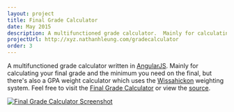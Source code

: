 ```yaml
---
layout: project
title: Final Grade Calculator
date: May 2015
description: A multifunctioned grade calculator.  Mainly for calculating your final grade and the minimum you need on the final. Built with AngularJS.
projectUrl: http://xyz.nathanhleung.com/gradecalculator
order: 3
---
```

A multifunctioned grade calculator written in <a href="http://angularjs.org" target="_blank">AngularJS</a>.  Mainly for calculating your final grade and the minimum you need on the final, but there's also a GPA weight calculator which uses the <a href="http://wsdweb.org" target="_blank">Wissahickon</a> weighting system.  Feel free to visit the <a href="http://xyz.nathanhleung.com/gradecalculator" target="_blank">Final Grade Calculator</a> or view the <a href="http://github.com/nathanhleung/gradecalculator" target="_blank">source</a>.

<a href="http://xyz.nathanhleung.com/gradecalculator" target="_blank">
  <img alt="Final Grade Calculator Screenshot" src="http://i.imgur.com/5ewnhu2.jpg">
</a>
